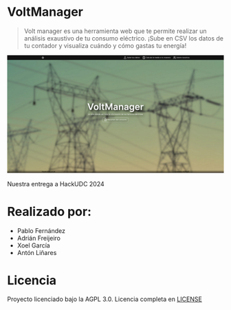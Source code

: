 # VoltManager
> Volt manager es una herramienta web que te permite realizar un análisis exaustivo de tu consumo eléctrico. ¡Sube en CSV los datos de tu contador y visualiza cuándo y cómo gastas tu energía!

![Imagen de la página principal](VoltManager_LandingPage.png)

Nuestra entrega a HackUDC 2024

# Realizado por:

- Pablo Fernández
- Adrián Freijeiro
- Xoel García
- Antón Liñares

# Licencia
Proyecto licenciado bajo la AGPL 3.0.
Licencia completa en [LICENSE](LICENSE)
